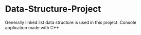 # Data-Structure-Project

Generally linked list data structure is used in this project.
Console application made with C++
